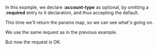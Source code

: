 In this example, we declare __:account-type__ as optional, by omitting a __:required__ entry to it declaration, and thus accepting the default.

This time we'll return the params map, so we can see what's going on.

<resource-map/>

We use the same request as in the previous example.

<request/>

But now the request is OK.

<response/>
